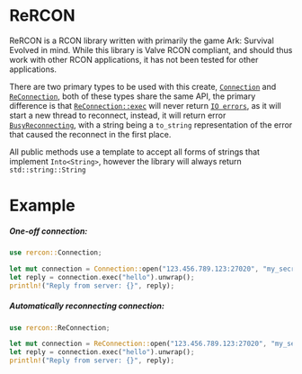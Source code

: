 # ReRCON

ReRCON is a RCON library written with primarily the game Ark: Survival Evolved in mind.
While this library is Valve RCON compliant, and should thus work with other RCON applications, it has not been tested for other applications.

There are two primary types to be used with this create,
[`Connection`](https://docs.rs/rercon/1.0.2/rercon/struct.Connection.html) and [`ReConnection`](https://docs.rs/rercon/1.0.2/rercon/struct.ReConnection.html),
both of these types share the same API,
the primary difference is that [`ReConnection::exec`](https://docs.rs/rercon/1.0.2/rercon/struct.ReConnection.html#method.exec) will never return [`IO errors`](https://docs.rs/rercon/1.0.0/rercon/enum.Error.html#variant.IO),
as it will start a new thread to reconnect,
instead, it will return error [`BusyReconnecting`](https://docs.rs/rercon/1.0.2/rercon/enum.Error.html#variant.BusyReconnecting),
with a string being a `to_string` representation of the error that caused the reconnect in the first place.

All public methods use a template to accept all forms of strings that implement `Into<String>`, however the library will always return `std::string::String`

# Example
##### One-off connection:
```rust
use rercon::Connection;

let mut connection = Connection::open("123.456.789.123:27020", "my_secret_password", None).unwrap();
let reply = connection.exec("hello").unwrap();
println!("Reply from server: {}", reply);
```

##### Automatically reconnecting connection:
```rust
use rercon::ReConnection;

let mut connection = ReConnection::open("123.456.789.123:27020", "my_secret_password", None).unwrap();
let reply = connection.exec("hello").unwrap();
println!("Reply from server: {}", reply);
```